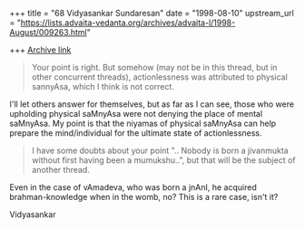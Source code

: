 +++
title = "68 Vidyasankar Sundaresan"
date = "1998-08-10"
upstream_url = "https://lists.advaita-vedanta.org/archives/advaita-l/1998-August/009263.html"

+++
[Archive link](https://lists.advaita-vedanta.org/archives/advaita-l/1998-August/009263.html)

> Your point is right. But somehow (may not be in this thread, but in other
> concurrent threads), actionlessness was attributed to physical sannyAsa,
> which I think is not correct.

I'll let others answer for themselves, but as far as I can see, those who
were upholding physical saMnyAsa were not denying the place of mental
saMnyAsa. My point is that the niyamas of physical saMnyAsa can help
prepare the mind/individual for the ultimate state of actionlessness.

> I have some doubts about your point ".. Nobody is born a jivanmukta
> without first having been a mumukshu..", but that will be the subject of
> another thread.

Even in the case of vAmadeva, who was born a jnAnI, he acquired
brahman-knowledge when in the womb, no? This is a rare case, isn't it?

Vidyasankar


